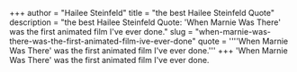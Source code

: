 +++
author = "Hailee Steinfeld"
title = "the best Hailee Steinfeld Quote"
description = "the best Hailee Steinfeld Quote: 'When Marnie Was There' was the first animated film I've ever done."
slug = "when-marnie-was-there-was-the-first-animated-film-ive-ever-done"
quote = ''''When Marnie Was There' was the first animated film I've ever done.'''
+++
'When Marnie Was There' was the first animated film I've ever done.
